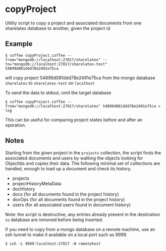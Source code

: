 copyProject
===========

Utility script to copy a project and associated documents from one
sharelatex database to another, given the project id

Example
-------

    $ coffee copyProject.coffee --from="mongodb://localhost:27017/sharelatex" --to="mongodb://localhost:27017/sharelatex-test" 54899d081ddd78e2491e75ca

will copy project 54899d081ddd78e2491e75ca from the mongo database
`sharelatex` to `sharelatex-test` on `localhost`

To send the data to stdout, omit the target database

    $ coffee copyProject.coffee --from="mongodb://localhost:27017/sharelatex" 54899d081ddd78e2491e75ca > log

This can be useful for comparing project states before and after an
operation.

Notes
-----

Starting from the given project in the `projects` collection, the
script finds the associated documents and users by walking the objects
looking for ObjectIds and copies their data.  The following minimal
set of collections are handled, enough to load up a document and check
its history.

   - projects
   - projectHistoryMetaData
   - docHistory
   - docs   (for all documents found in the project history)
   - docOps (for all documents found in the project history)
   - users  (for all associated users found in document history)

Note: the script is destructive, any entries already present in the
destination `to` database are removed before being inserted.

If you need to copy from a mongo database on a remote machine, use an
ssh tunnel to make it available on a local port such as 9999.

    $ ssh -L 9999:localhost:27017 -N remotehost